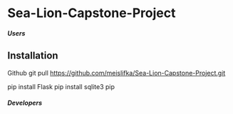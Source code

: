 # Sea-Lion-Capstone-Project

##### Users #####

## Installation

Github
git pull  https://github.com/meislifka/Sea-Lion-Capstone-Project.git

pip install Flask
pip install sqlite3
pip


##### Developers #####